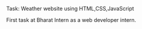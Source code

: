 Task: Weather website using HTML,CSS,JavaScript

First task at Bharat Intern as a web developer intern.

